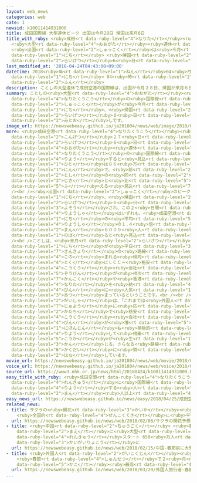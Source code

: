 ```yaml
---
layout: web_news
categories: web
cate: 1
newsid: k10011414931000
title: 成田国際線 大型連休ピーク 出国は今月28日 帰国は来月6日
title_with_ruby: <ruby>成田<rt data-ruby-level="4">なりた</rt></ruby><ruby>国際線<rt data-ruby-level="5">こくさいせん</rt></ruby>
  <ruby>大型<rt data-ruby-level="4">おおがた</rt></ruby><ruby>連休<rt data-ruby-level="4">れんきゅう</rt></ruby>ピーク
  <ruby>出国<rt data-ruby-level="2">しゅっこく</rt></ruby>は<ruby>今月<rt data-ruby-level="2">こんげつ</rt></ruby>28<ruby>日<rt
  data-ruby-level="1">にち</rt></ruby> <ruby>帰国<rt data-ruby-level="2">きこく</rt></ruby>は<ruby>来月<rt
  data-ruby-level="2">らいげつ</rt></ruby>6<ruby>日<rt data-ruby-level="1">にち</rt></ruby>
last_modified_at: '2018-04-24T04:43:00+09:00'
datetime: 2018<ruby>年<rt data-ruby-level="1">ねん</rt></ruby>04<ruby>月<rt data-ruby-level="1">がつ</rt></ruby>24<ruby>日<rt
  data-ruby-level="1">にち</rt></ruby> 04<ruby>時<rt data-ruby-level="2">じ</rt></ruby>43<ruby>分<rt
  data-ruby-level="2">ふん</rt></ruby>
description: ことしの大型連休で成田空港の国際線は、出国が今月２８日、帰国が来月６日にピークとなる見通しです。
summary: ことしの<ruby>大型<rt data-ruby-level="4">おおがた</rt></ruby><ruby>連休<rt data-ruby-level="4">れんきゅう</rt></ruby>で<ruby>成田空港<rt
  data-ruby-level="4">なりたくうこう</rt></ruby>の<ruby>国際線<rt data-ruby-level="5">こくさいせん</rt></ruby>は、<ruby>出国<rt
  data-ruby-level="2">しゅっこく</rt></ruby>が<ruby>今月<rt data-ruby-level="2">こんげつ</rt></ruby>２８<ruby>日<rt
  data-ruby-level="1">にち</rt></ruby>、<ruby>帰国<rt data-ruby-level="2">きこく</rt></ruby>が<ruby>来月<rt
  data-ruby-level="2">らいげつ</rt></ruby>６<ruby>日<rt data-ruby-level="1">にち</rt></ruby>にピークとなる<ruby>見通<rt
  data-ruby-level="2">みとお</rt></ruby>しです。
image_url: https://newswebeasy.github.io/ja201804/news/web/image/2018/04/24/K10011414931_1804240749_1804240754_01_03.jpg
more: <ruby>成田空港<rt data-ruby-level="4">なりたくうこう</rt></ruby><ruby>会社<rt data-ruby-level="2">かいしゃ</rt></ruby>によりますと、<ruby>今月<rt
  data-ruby-level="2">こんげつ</rt></ruby>２７<ruby>日<rt data-ruby-level="1">にち</rt></ruby>から<ruby>来月<rt
  data-ruby-level="2">らいげつ</rt></ruby>６<ruby>日<rt data-ruby-level="1">にち</rt></ruby>までの<ruby>大型<rt
  data-ruby-level="4">おおがた</rt></ruby><ruby>連休<rt data-ruby-level="4">れんきゅう</rt></ruby>に、<ruby>成田空港<rt
  data-ruby-level="4">なりたくうこう</rt></ruby>の<ruby>国際線<rt data-ruby-level="5">こくさいせん</rt></ruby>を<ruby>利用<rt
  data-ruby-level="4">りよう</rt></ruby>すると<ruby>見込<rt data-ruby-level="7">みこ</rt></ruby>まれる<ruby>人<rt
  data-ruby-level="1">ひと</rt></ruby>は８６<ruby>万<rt data-ruby-level="2">まん</rt></ruby>７０００<ruby>人<rt
  data-ruby-level="1">にん</rt></ruby>で、<ruby>前<rt data-ruby-level="2">まえ</rt></ruby>の<ruby>年<rt
  data-ruby-level="2">とし</rt></ruby>の<ruby>同<rt data-ruby-level="2">おな</rt></ruby>じ<ruby>時期<rt
  data-ruby-level="3">じき</rt></ruby>と<ruby>比<rt data-ruby-level="5">くら</rt></ruby>べて６％<ruby>増<rt
  data-ruby-level="5">ふ</rt></ruby>える<ruby>見込<rt data-ruby-level="7">みこ</rt></ruby>みです。<br
  /><br /><ruby>出国<rt data-ruby-level="2">しゅっこく</rt></ruby>のピークは<ruby>今月<rt data-ruby-level="2">こんげつ</rt></ruby>２８<ruby>日<rt
  data-ruby-level="1">にち</rt></ruby>、<ruby>帰国<rt data-ruby-level="2">きこく</rt></ruby>のピークは<ruby>来月<rt
  data-ruby-level="2">らいげつ</rt></ruby>６<ruby>日<rt data-ruby-level="1">にち</rt></ruby>と<ruby>予想<rt
  data-ruby-level="3">よそう</rt></ruby>され、この２<ruby>日間<rt data-ruby-level="2">にちかん</rt></ruby>の<ruby>利用者<rt
  data-ruby-level="4">りようしゃ</rt></ruby>はいずれも、<ruby>成田空港<rt data-ruby-level="4">なりたくうこう</rt></ruby>の１<ruby>日<rt
  data-ruby-level="1">にち</rt></ruby>の<ruby>平均<rt data-ruby-level="5">へいきん</rt></ruby><ruby>利用者<rt
  data-ruby-level="4">りようしゃ</rt></ruby>の１.４<ruby>倍<rt data-ruby-level="3">ばい</rt></ruby>にあたる、５<ruby>万<rt
  data-ruby-level="2">まん</rt></ruby>６０００<ruby>人<rt data-ruby-level="1">にん</rt></ruby>に<ruby>上<rt
  data-ruby-level="1">のぼ</rt></ruby>ると<ruby>見込<rt data-ruby-level="7">みこ</rt></ruby>まれています。<br
  /><br />ことしは、<ruby>来月<rt data-ruby-level="2">らいげつ</rt></ruby>１<ruby>日<rt data-ruby-level="1">にち</rt></ruby>と２<ruby>日<rt
  data-ruby-level="1">にち</rt></ruby>が<ruby>平日<rt data-ruby-level="3">へいじつ</rt></ruby>のため<ruby>近距離<rt
  data-ruby-level="7">きんきょり</rt></ruby>の<ruby>路線<rt data-ruby-level="3">ろせん</rt></ruby>が<ruby>好<rt
  data-ruby-level="4">この</rt></ruby>まれる<ruby>傾向<rt data-ruby-level="7">けいこう</rt></ruby>で、<ruby>特<rt
  data-ruby-level="4">とく</rt></ruby>にＬＣＣ＝<ruby>格安<rt data-ruby-level="5">かくやす</rt></ruby><ruby>航空<rt
  data-ruby-level="4">こうくう</rt></ruby><ruby>会社<rt data-ruby-level="2">がいしゃ</rt></ruby>の<ruby>増便<rt
  data-ruby-level="5">ぞうびん</rt></ruby>が<ruby>相次<rt data-ruby-level="3">あいつ</rt></ruby>いだ<ruby>韓国<rt
  data-ruby-level="7">かんこく</rt></ruby>や<ruby>香港<rt data-ruby-level="8">ほんこん</rt></ruby>と、<ruby>成田<rt
  data-ruby-level="4">なりた</rt></ruby>を<ruby>結<rt data-ruby-level="4">むす</rt></ruby>ぶ<ruby>便<rt
  data-ruby-level="4">びん</rt></ruby>に<ruby>人気<rt data-ruby-level="1">にんき</rt></ruby>が<ruby>集<rt
  data-ruby-level="3">あつ</rt></ruby>まっているということです。<br /><br /><ruby>成田空港<rt data-ruby-level="4">なりたくうこう</rt></ruby><ruby>会社<rt
  data-ruby-level="2">がいしゃ</rt></ruby>は、「これまでは<ruby>外国人<rt data-ruby-level="2">がいこくじん</rt></ruby>の<ruby>需要<rt
  data-ruby-level="7">じゅよう</rt></ruby>に<ruby>応<rt data-ruby-level="8">こた</rt></ruby>える<ruby>形<rt
  data-ruby-level="2">かたち</rt></ruby>で<ruby>格安<rt data-ruby-level="5">かくやす</rt></ruby><ruby>航空<rt
  data-ruby-level="4">こうくう</rt></ruby><ruby>会社<rt data-ruby-level="2">がいしゃ</rt></ruby>の<ruby>便<rt
  data-ruby-level="4">びん</rt></ruby>が<ruby>増<rt data-ruby-level="5">ふ</rt></ruby>えてきたが、<ruby>日本人<rt
  data-ruby-level="1">にほんじん</rt></ruby>も<ruby>積極的<rt data-ruby-level="4">せっきょくてき</rt></ruby>に<ruby>利用<rt
  data-ruby-level="4">りよう</rt></ruby>して<ruby>相乗<rt data-ruby-level="3">そうじょう</rt></ruby><ruby>効果<rt
  data-ruby-level="5">こうか</rt></ruby>が<ruby>生<rt data-ruby-level="1">う</rt></ruby>まれているように<ruby>感<rt
  data-ruby-level="3">かん</rt></ruby>じる。さらなる<ruby>路線<rt data-ruby-level="3">ろせん</rt></ruby>の<ruby>拡大<rt
  data-ruby-level="6">かくだい</rt></ruby>に<ruby>努<rt data-ruby-level="4">つと</rt></ruby>めたい」と<ruby>話<rt
  data-ruby-level="2">はな</rt></ruby>しています。
movie_url: https://newswebeasy.github.io/ja201804/news/web/movie/2018/04/24/k10011414931_201804240749_201804240753.mp4
voice_url: https://newswebeasy.github.io/ja201804/news/web/voice/2018/04/24/k10011414931_201804240749_201804240753.mp3
source_url: https://www3.nhk.or.jp/news/html/20180424/k10011414931000.html
easy_title_with_ruby: <ruby>成田空港<rt data-ruby-level="4">なりたくうこう</rt></ruby> <ruby>連休<rt
  data-ruby-level="4">れんきゅう</rt></ruby>に<ruby>国際線<rt data-ruby-level="5">こくさいせん</rt></ruby>を<ruby>利用<rt
  data-ruby-level="4">りよう</rt></ruby>する<ruby>人<rt data-ruby-level="1">ひと</rt></ruby>は８６<ruby>万<rt
  data-ruby-level="2">まん</rt></ruby><ruby>人以上<rt data-ruby-level="4">にんいじょう</rt></ruby>
easy_news_url: https://newswebeasy.github.io/news/easy/2018/04/25/成田空港-連休に国際線を利用する人は86万人以上
related_news:
- title: サクラの<ruby>開花<rt data-ruby-level="3">かいか</rt></ruby><ruby>予想<rt data-ruby-level="3">よそう</rt></ruby>
    <ruby>全国的<rt data-ruby-level="4">ぜんこくてき</rt></ruby>に<ruby>平年並<rt data-ruby-level="6">へいねんな</rt></ruby>み
  url: https://newswebeasy.github.io/news/web/2018/02/08/サクラの開花予想-全国的に平年並み
- title: <ruby>中国<rt data-ruby-level="2">ちゅうごく</rt></ruby> <ruby>春節<rt data-ruby-level="4">しゅんせつ</rt></ruby><ruby>前<rt
    data-ruby-level="2">まえ</rt></ruby>に<ruby>大型<rt data-ruby-level="4">おおがた</rt></ruby><ruby>連休<rt
    data-ruby-level="4">れんきゅう</rt></ruby>スタート 650<ruby>万人<rt data-ruby-level="2">まんにん</rt></ruby>が<ruby>海外旅行<rt
    data-ruby-level="3">かいがいりょこう</rt></ruby>に
  url: https://newswebeasy.github.io/news/web/2018/02/15/中国-春節前に大型連休スタート-650万人が海外旅行に
- title: <ruby>外国人<rt data-ruby-level="2">がいこくじん</rt></ruby><ruby>旅行者<rt data-ruby-level="3">りょこうしゃ</rt></ruby>
    <ruby>春節<rt data-ruby-level="4">しゅんせつ</rt></ruby>で２<ruby>月<rt data-ruby-level="1">がつ</rt></ruby>としては<ruby>過去<rt
    data-ruby-level="5">かこ</rt></ruby><ruby>最高<rt data-ruby-level="4">さいこう</rt></ruby>に
  url: https://newswebeasy.github.io/news/web/2018/03/20/外国人旅行者-春節で2月としては過去最高に
...
```

